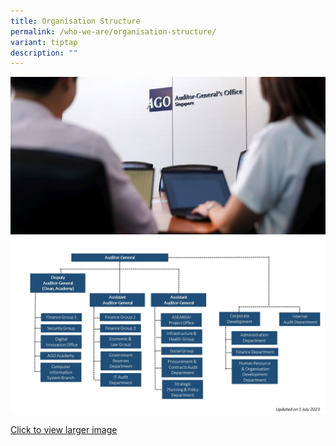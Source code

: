 ```yaml
---
title: Organisation Structure
permalink: /who-we-are/organisation-structure/
variant: tiptap
description: ""
---
```

![](/images/Office%20shoot/lowres2Z0A7306_800x400.jpg)![Org Chart 2023](/images/org_chart_2023___1_jul_2023.jpg)

[Click to view larger image](https://www.urbanforest.com.sg/Staging/ago/org_chart_2023_1jul2023.jpg)